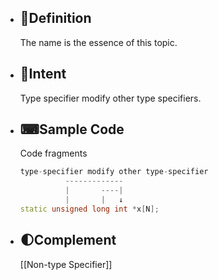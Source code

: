 - ## 📝Definition
  The name is the essence of this topic.
- ## 🎯Intent
   Type specifier modify other type specifiers.
- ## ⌨Sample Code
   Code fragments
  
  ``` c++
  type-specifier modify other type-specifier
            -------------  
            |       ----|   
            |       |   ↓
  static unsigned long int *x[N];
  ```
- ## 🌓Complement
  [[Non-type Specifier]]